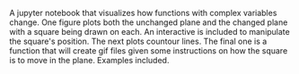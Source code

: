 A jupyter notebook that visualizes how functions with complex 
variables change. One figure plots both the unchanged plane and 
the changed plane with a square being drawn on each. An interactive 
is included to manipulate the square's position. The next plots 
countour lines. The final one is a function that will create gif 
files given some instructions on how the square is to move in the 
plane. Examples included.
